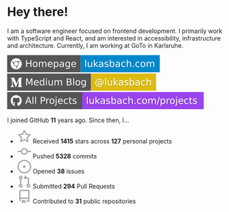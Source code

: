 # Hey there!

I am a software engineer focused on frontend development. I primarily work with TypeScript and React, and am interested in accessibility, infrastructure and architecture. Currently, I am working at GoTo in Karlsruhe.

[![Homepage](./icons/homepage.svg)](https://lukasbach.com)
[![Medium Blog](./icons/medium.svg)](https://medium.com/@lukasbach)
[![My Projects](./icons/projects.svg)](https://lukasbach.com/projects)

I joined GitHub **11** years ago. Since then, I...

- ![](./icons/star.svg) Received **1415** stars across **127** personal projects
- ![](./icons/commit.svg) Pushed **5328** commits
- ![](./icons/issues.svg) Opened **38** issues
- ![](./icons/pr.svg) Submitted **294** Pull Requests
- ![](./icons/repo.svg) Contributed to **31** public repositories
